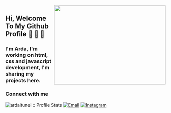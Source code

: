  <img src="https://media.giphy.com/media/qgQUggAC3Pfv687qPC/giphy.gif" align="right" width="350" height="250">
 
 
  ## Hi, Welcome To My Github Profile :wave: :wave: :wave:

  ### I'm Arda, I'm working on html, css and javascript development, I'm sharing my projects here.

  <style> Coffee is how I keep up with `< code />` </style>


### Connect with me

<p align="left">
<img src="https://komarev.com/ghpvc/?username=ardaltunel&color=blue" alt="ardaltunel :: Profile Stats"></a>
<a href="mailto:arifardaaltunel@gmail.com"><img alt="Email" src="https://img.shields.io/badge/Email-click to email-blue?style=flat&logo=gmail"></a>
<a href="https://www.instagram.com/arda.wqq/"><img alt="Instagram" src="https://img.shields.io/badge/Instagram-arda.wqq-blue?style=flat-flat&logo=instagram"></a>
</p>

